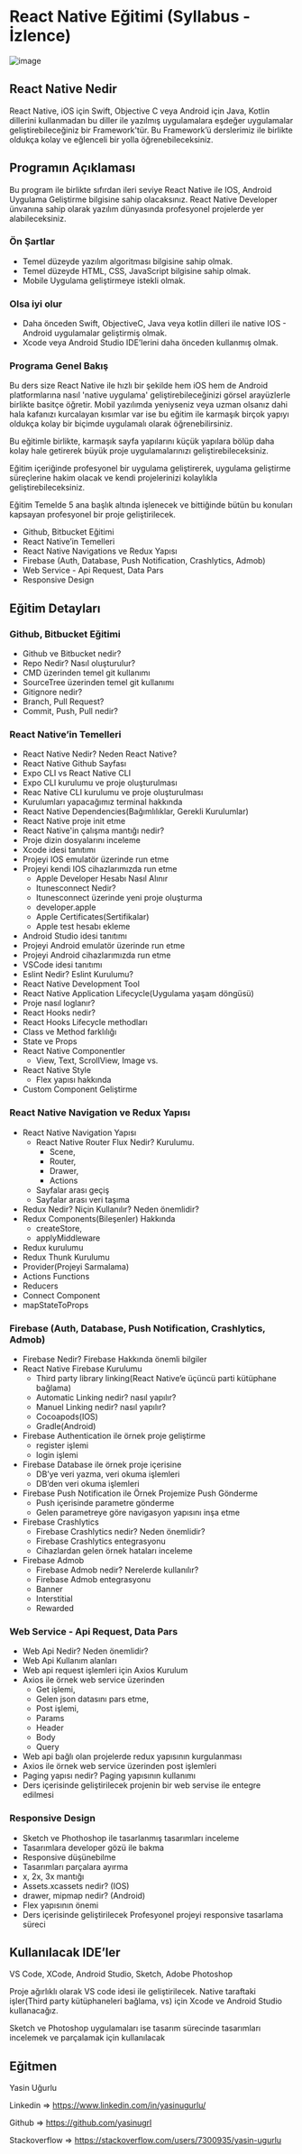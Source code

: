 # React Native Eğitimi (Syllabus - İzlence)

![image](https://cdn-images-1.medium.com/max/1200/1*ub1DguhAtkCLvhUGuVGr6w.png)

## React Native Nedir

React Native, iOS için Swift, Objective C veya Android için Java, Kotlin dillerini kullanmadan bu diller ile yazılmış uygulamalara eşdeğer uygulamalar geliştirebileceğiniz bir Framework'tür. Bu Framework’ü derslerimiz ile birlikte oldukça kolay ve eğlenceli bir yolla öğrenebileceksiniz.

## Programın Açıklaması

Bu program ile birlikte sıfırdan ileri seviye React Native ile IOS, Android Uygulama Geliştirme bilgisine sahip olacaksınız. React Native Developer ünvanına sahip olarak yazılım dünyasında profesyonel projelerde yer alabileceksiniz.


### Ön Şartlar

  * Temel düzeyde yazılım algoritması bilgisine sahip olmak.
  * Temel düzeyde HTML, CSS, JavaScript bilgisine sahip olmak.
  * Mobile Uygulama geliştirmeye istekli olmak.


### Olsa iyi olur

  * Daha önceden Swift, ObjectiveC, Java veya kotlin dilleri ile native IOS - Android uygulamalar geliştirmiş olmak.
  * Xcode veya Android Studio IDE’lerini daha önceden kullanmış olmak.


### Programa Genel Bakış

Bu ders size React Native ile hızlı bir şekilde hem iOS hem de Android platformlarına nasıl 'native uygulama' geliştirebileceğinizi görsel arayüzlerle birlikte basitçe öğretir.
Mobil yazılımda yeniyseniz veya uzman olsanız dahi hala kafanızı kurcalayan kısımlar var ise bu eğitim ile karmaşık birçok yapıyı oldukça kolay bir biçimde uygulamalı olarak öğrenebilirsiniz.

Bu eğitimle birlikte, karmaşık sayfa yapılarını küçük yapılara bölüp daha kolay hale getirerek büyük proje uygulamalarınızı geliştirebileceksiniz.

Eğitim içeriğinde profesyonel bir uygulama geliştirerek, uygulama geliştirme süreçlerine hakim olacak ve kendi projelerinizi kolaylıkla geliştirebileceksiniz.

Eğitim Temelde 5 ana başlık altında işlenecek ve  bittiğinde bütün bu konuları kapsayan profesyonel bir proje geliştirilecek.

  * Github, Bitbucket Eğitimi
  * React Native’in Temelleri
  * React Native Navigations ve Redux Yapısı
  * Firebase (Auth, Database, Push Notification, Crashlytics, Admob)
  * Web Service - Api Request, Data Pars
  * Responsive Design



 ## Eğitim Detayları
 
 
 ### Github, Bitbucket Eğitimi 
 
 * Github ve Bitbucket nedir?
 * Repo Nedir? Nasıl oluşturulur?
 * CMD üzerinden temel git kullanımı
 * SourceTree üzerinden temel git kullanımı
 * Gitignore nedir?
 * Branch, Pull Request?
 * Commit, Push, Pull nedir?

 
 ### React Native’in Temelleri
 
 * React Native Nedir? Neden React Native?
 * React Native Github Sayfası
 * Expo CLI vs React Native CLI
 * Expo CLI kurulumu ve proje oluşturulması
 * Reac Native CLI kurulumu ve proje oluşturulması
 * Kurulumları yapacağımız terminal hakkında
 * React Native Dependencies(Bağımlılıklar, Gerekli Kurulumlar)
 * React Native proje init etme
 * React Native'in çalışma mantığı nedir?
 * Proje dizin dosyalarını inceleme
 * Xcode idesi tanıtımı
 * Projeyi IOS emulatör üzerinde run etme
 * Projeyi kendi IOS cihazlarımızda run etme
   * Apple Developer Hesabı Nasıl Alınır
   * Itunesconnect Nedir?
   * Itunesconnect üzerinde yeni proje oluşturma
   * developer.apple
   * Apple Certificates(Sertifikalar)
   * Apple test hesabı ekleme
 * Android Studio idesi tanıtımı
 * Projeyi Android emulatör üzerinde run etme
 * Projeyi Android cihazlarımızda run etme
 * VSCode idesi tanıtımı
 * Eslint Nedir? Eslint Kurulumu?
 * React Native Development Tool
 * React Native Application Lifecycle(Uygulama yaşam döngüsü)
 * Proje nasıl loglanır?
 * React Hooks nedir?
 * React Hooks Lifecycle methodları
 * Class ve Method farklılığı
 * State ve Props
 * React Native Componentler
   * View, Text, ScrollView, Image vs.
 * React Native Style
   * Flex yapısı hakkında
 * Custom Component Geliştirme
 
 ### React Native Navigation ve Redux Yapısı
 
 * React Native Navigation Yapısı
    * React Native Router Flux Nedir? Kurulumu.
      * Scene, 
      * Router, 
      * Drawer, 
      * Actions
    * Sayfalar arası geçiş
    * Sayfalar arası veri taşıma
 * Redux Nedir? Niçin Kullanılır? Neden önemlidir?
 * Redux Components(Bileşenler) Hakkında
    * createStore, 
    * applyMiddleware
 * Redux kurulumu
 * Redux Thunk Kurulumu
 * Provider(Projeyi Sarmalama)
 * Actions Functions
 * Reducers
 * Connect Component
 * mapStateToProps
 
 
 ### Firebase (Auth, Database, Push Notification, Crashlytics, Admob)
 
 * Firebase Nedir? Firebase Hakkında önemli bilgiler
 * React Native Firebase Kurulumu
    * Third party library linking(React Native’e üçüncü parti kütüphane bağlama)
    * Automatic Linking nedir? nasıl yapılır?
    * Manuel Linking nedir? nasıl yapılır?
    * Cocoapods(IOS)
    * Gradle(Android)
 * Firebase Authentication ile örnek proje geliştirme
    * register işlemi
    * login işlemi
 * Firebase Database ile örnek proje içerisine 
      * DB’ye veri yazma, veri okuma işlemleri
      * DB’den veri okuma işlemleri
 * Firebase Push Notification ile Örnek Projemize Push Gönderme
      * Push içerisinde parametre gönderme
      * Gelen parametreye göre navigasyon yapısını inşa etme
 * Firebase Crashlytics
      * Firebase Crashlytics nedir? Neden önemlidir?
      * Firebase Crashlytics entegrasyonu
      * Cihazlardan gelen örnek hataları inceleme
 * Firebase Admob
      * Firebase Admob nedir? Nerelerde kullanılır?
      * Firebase Admob entegrasyonu
      * Banner
      * Interstitial
      * Rewarded


 ### Web Service - Api Request, Data Pars
 
* Web Api Nedir? Neden önemlidir?
* Web Api Kullanım alanları
* Web api request işlemleri için Axios Kurulum
* Axios ile örnek web service üzerinden 
    * Get işlemi,
    * Gelen json datasını pars etme,
    * Post işlemi,
    * Params
    * Header
    * Body
    * Query
* Web api bağlı olan projelerde redux yapısının kurgulanması
* Axios ile örnek web service üzerinden post işlemleri
* Paging yapısı nedir? Paging yapısının kullanımı
* Ders içerisinde geliştirilecek projenin bir web servise ile entegre edilmesi


 ### Responsive Design
 
* Sketch ve Phothoshop ile tasarlanmış tasarımları inceleme
* Tasarımlara developer gözü ile bakma
* Responsive düşünebilme
* Tasarımları parçalara ayırma
* x, 2x, 3x mantığı
* Assets.xcassets nedir? (IOS)
* drawer, mipmap nedir? (Android)
* Flex yapısının önemi
* Ders içerisinde geliştirilecek Profesyonel projeyi responsive tasarlama süreci

 
 
 ## Kullanılacak IDE’ler
 
 VS Code, XCode, Android Studio, Sketch, Adobe Photoshop

 Proje ağırlıklı olarak VS code idesi ile geliştirilecek. Native taraftaki işler(Third party kütüphaneleri bağlama, vs) için Xcode ve Android Studio kullanacağız. 

 Sketch ve Photoshop uygulamaları ise tasarım sürecinde tasarımları incelemek ve parçalamak için kullanılacak

 
 ## Eğitmen
 Yasin Uğurlu

 Linkedin => https://www.linkedin.com/in/yasinugurlu/
 
 Github => https://github.com/yasinugrl
 
 Stackoverflow => https://stackoverflow.com/users/7300935/yasin-ugurlu








